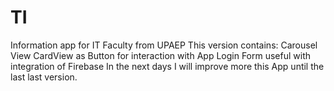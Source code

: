 # TI
Information app for IT Faculty from UPAEP
This version contains:
Carousel View
CardView as Button for interaction with App
Login Form useful with integration of Firebase
In the next days I will improve more this App until the last last version.
